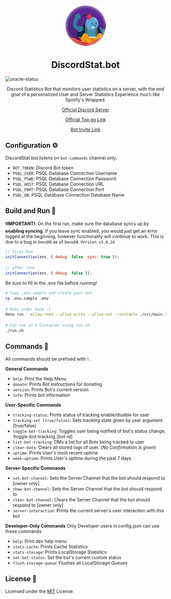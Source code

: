 <p align='center'>
  <img src='misc/Oracle-profile.png' />
</p>
<h1 align='center'>
  DiscordStat.bot
</h2>

![oracle-status](https://top-gg-badges.herokuapp.com/badge/804912951144087632)

<p align='center'>
Discord Statistics Bot that monitors user statistics on a server, with the end goal of a personalized User and Server Statistics Experience much like Spotify's Wrapped.
</p>
<p align='center'>
  <a href='https://discord.gg/68xT2UwJ2R'>Official Discord Server</a>
</P>
<p align='center'>
  <a href='https://top.gg/bot/804912951144087632'>Official Top.gg Link</a>
</p>
<p align='center'>
  <a href='https://discord.com/oauth2/authorize?client_id=804912951144087632&permissions=543808&scope=bot'>Bot Invite Link</a>
</p>



## Configuration ⚙️
DiscordStat.bot listens on `bot-commands` channel only.

- `BOT_TOKEN`: Discord Bot token
- `PSQL_USER`: PSQL Database Connection Username
- `PSQL_PSWD`: PSQL Database Connection Password
- `PSQL_HOST`: PSQL Database Connection URL
- `PSQL_PORT`: PSQL Database Connection Port
- `PSQL_DB`: PSQL Database Connection Database Name

## Build and Run 🚀
❗️**IMPORTANT**❗️: On the first run, make sure the database syncs up by **enabling syncing**. If you leave sync enabled, you would just get an error logged at the beginning, however functionality will continue to work. This is due to a bug in `DenoDB` as of `DenoDB Version v1.0.24`.
```js
// First Run
initConnection(env, { debug: false, sync: true });

// other runs
initConnection(env, { debug: false });
```

Be sure to fill in the .env file before running!
```sh
# Copy .env.sample and create your own
cp .env.sample .env

# Runs under Deno :)
deno run --allow-read --allow-write --allow-net --unstable ./src/main.ts

# Can run in a Container using run.sh
./run.sh
```

## Commands 🤖
All commands should be prefixed with `!`.

**General Commands**
- `help`: Print the Help Menu
- `donate`: Prints Bot instructions for donating
- `version`: Prints Bot's current version
- `info`: Prints bot information

**User-Specific Commands**
- `tracking-status`: Prints status of tracking enable/disable for user
- `tracking-set [true/false]`: Sets tracking state given by user argument [true/false]
- `toggle-bot-tracking`: Toggles user being notified of bot's status change. !toggle-bot-tracking [bot-id]
- `list-bot-tracking`: DMs a list for all Bots being tracked to user
- `clear-data`: Clears all stored logs of user. (*No Confirmation is given*)
- `uptime`: Prints User's most recent uptime
- `week-uptime`: Prints User's uptime during the past 7 days

**Server-Specific Commands**
- `set-bot-channel`: Sets the Server Channel that the bot should respond to [owner only]
- `show-bot-channel`: Sets the Server Channel that the bot should respond to
- `clear-bot-channel`: Clears the Server Channel that the bot should respond to [owner only]
- `server-interaction`: Prints the current server's user interaction with this bot

**Developer-Only Commands**
Only Developer users in config.json can use these commands

- `help`: Print dev help menu
- `stats-cache`: Prints Cache Statistics
- `stats-storage`: Prints LocalStorage Statistics
- `set-bot-status`: Set the bot's current custom status
- `flush-storage-queue`: Flushes all LocalStorage Queues


## License 📔
Licensed under the [MIT](LICENSE) License.